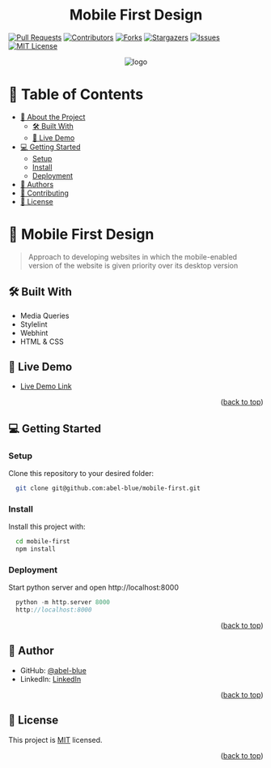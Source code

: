 <a name="readme-top"></a>

<h1 align="center"><b>Mobile First Design</b></h1>

[![Pull Requests][pr-shield]][pr-url]
[![Contributors][contributors-shield]][contributors-url]
[![Forks][forks-shield]][forks-url]
[![Stargazers][stars-shield]][stars-url]
[![Issues][issues-shield]][issues-url]
[![MIT License][license-shield]][license-url]

<div align="center">
  <img src="https://webrain.com.br/wp-content/uploads/2018/03/mobile-first-webrain.jpg" alt="logo"/>
  <br/>

</div>

<!-- TABLE OF CONTENTS -->

# 📗 Table of Contents

- [📖 About the Project](#about-project)
  - [🛠 Built With](#built-with)
  - [🚀 Live Demo](#live-demo)
- [💻 Getting Started](#getting-started)
  - [Setup](#setup)
  - [Install](#install)
  - [Deployment](#triangular_flag_on_post-deployment)
- [👥 Authors](#authors)
- [🤝 Contributing](#contributing)
- [📝 License](#license)

<!-- PROJECT DESCRIPTION -->

# 📖 Mobile First Design <a name="about-project"></a>

> Approach to developing websites in which the mobile-enabled version of the website is given priority over its desktop version

## 🛠 Built With <a name="built-with"></a>

- Media Queries
- Stylelint
- Webhint
- HTML & CSS

<!-- LIVE DEMO -->

## 🚀 Live Demo <a name="live-demo"></a>

- [Live Demo Link](https://abel-blue.github.io/mobile-first/)

<p align="right">(<a href="#readme-top">back to top</a>)</p>

<!-- GETTING STARTED -->

## 💻 Getting Started <a name="getting-started"></a>

### Setup

Clone this repository to your desired folder:

```sh
  git clone git@github.com:abel-blue/mobile-first.git
```

### Install

Install this project with:

```sh
  cd mobile-first
  npm install
```

### Deployment

Start python server and open http://localhost:8000

```c
  python -m http.server 8000
  http://localhost:8000
```

<p align="right">(<a href="#readme-top">back to top</a>)</p>

<!-- AUTHORS -->

## 👤 Author <a name="authors"></a>

- GitHub: [@abel-blue](https://github.com/abel-blue)
- LinkedIn: [LinkedIn](https://www.linkedin.com/in/abel-mitiku-2b95bb215/)

<p align="right">(<a href="#readme-top">back to top</a>)</p>

<!-- LICENSE -->

## 📝 License <a name="license"></a>

This project is [MIT](./MIT.md) licensed.

<p align="right">(<a href="#readme-top">back to top</a>)</p>

<!-- MARKDOWN LINKS & IMAGES -->

[pr-shield]: https://img.shields.io/github/issues-pr/abel-blue/mobile-first?style=flat-square&logo=fork&labelColor=9F2B68
[pr-url]: https://github.com/abel-blue/mobile-first

<!--  -->

[forks-shield]: https://img.shields.io/github/forks/abel-blue/mobile-first?style=flat-square&logo=fork&labelColor=bb0000
[forks-url]: https://github.com/abel-blue/mobile-first

<!--  -->

[contributors-shield]: https://img.shields.io/github/contributors/abel-blue/mobile-first.svg?style=flat-square&logo=contributors&labelColor=008c9e
[contributors-url]: https://github.com/abel-blue/mobile-first/graphs/contributors

<!--  -->

[stars-shield]: https://img.shields.io/github/stars/abel-blue/mobile-first?style=flat-square&logo=stars&labelColor=bada55
[stars-url]: https://github.com/abel-blue/mobile-first/stargazers

<!--  -->

[issues-shield]: https://img.shields.io/github/issues/othneildrew/Best-README-Template.svg?style=flat-square&logo=issues&labelColor=bada55
[issues-url]: https://github.com/abel-blue/mobile-first/issues

<!--  -->

[license-shield]: https://img.shields.io/github/license/abel-blue/mobile-first?style=flat-square&logo=license&labelColor=3500d3
[license-url]: https://github.com/abel-blue/mobile-first/blob/main/MIT.md

<!--  -->
